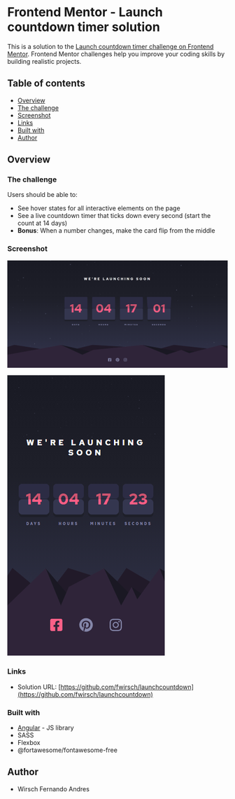 # Frontend Mentor - Launch countdown timer solution

This is a solution to the [Launch countdown timer challenge on Frontend Mentor](https://www.frontendmentor.io/challenges/launch-countdown-timer-N0XkGfyz-). Frontend Mentor challenges help you improve your coding skills by building realistic projects. 

## Table of contents

- [Overview](#overview)
- [The challenge](#the-challenge)
- [Screenshot](#screenshot)
- [Links](#links)
- [Built with](#built-with)
- [Author](#author)

## Overview

### The challenge

Users should be able to:

- See hover states for all interactive elements on the page
- See a live countdown timer that ticks down every second (start the count at 14 days)
- **Bonus**: When a number changes, make the card flip from the middle

### Screenshot

![Desktop screenshoot](desktop-countdown-screenshoot.png)

![Mobile screenshoot](mobile-countdown-screenshoot.png)

### Links

- Solution URL: [https://github.com/fwirsch/launchcountdown](https://github.com/fwirsch/launchcountdown)

### Built with

- [Angular](https://angular.io/) - JS library
- SASS
- Flexbox
- @fortawesome/fontawesome-free

## Author

- Wirsch Fernando Andres
